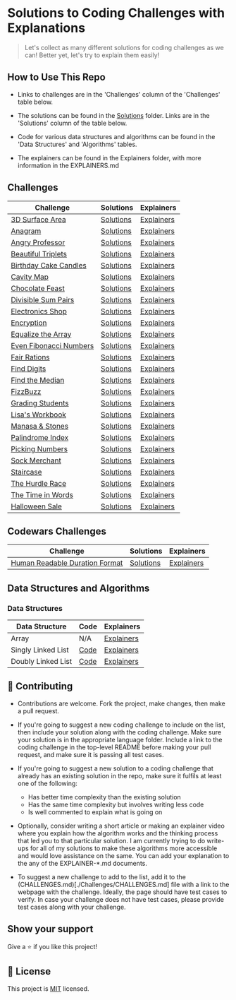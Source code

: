 # Solutions to Coding Challenges with Explanations

> Let's collect as many different solutions for coding challenges as we can! Better yet, let's try to explain them easily!

## How to Use This Repo

- Links to challenges are in the 'Challenges' column of the 'Challenges' table below.

- The solutions can be found in the [Solutions](./Solutions) folder. Links are in the 'Solutions' column of the table below.

- Code for various data structures and algorithms can be found in the 'Data Structures' and 'Algorithms' tables.

- The explainers can be found in the Explainers folder, with more information in the EXPLAINERS.md

## Challenges

| **Challenge**                                                                                  | **Solutions**                                            | **Explainers**                                 |
| ---------------------------------------------------------------------------------------------- | -------------------------------------------------------- | ---------------------------------------------- |
| [3D Surface Area](https://www.hackerrank.com/challenges/3d-surface-area/anagram)               | [Solutions](./Solutions/Hackerrank/3DSurfaceArea)        | [Explainers](./Explainers/Hackerrank)          |
| [Anagram](https://www.hackerrank.com/challenges/anagram)                                       | [Solutions](./Solutions/Hackerrank/Anagram)              | [Explainers](./Explainers/Hackerrank)          |
| [Angry Professor](https://www.hackerrank.com/challenges/angry-professor)                       | [Solutions](./Solutions/Hackerrank/AngryProfessor)       | [Explainers](./Explainers/Hackerrank)          |
| [Beautiful Triplets](https://www.hackerrank.com/challenges/beautiful-triplets)                 | [Solutions](./Solutions/Hackerrank/BeautifulTriplets)    | [Explainers](./Explainers/Hackerrank)          |
| [Birthday Cake Candles](https://www.hackerrank.com/challenges/birthday-cake-candles)           | [Solutions](./Solutions/Hackerrank/BirthdayCakeCandles)  | [Explainers](./Explainers/Hackerrank)          |
| [Cavity Map](https://www.hackerrank.com/challenges/cavity-map)                                 | [Solutions](./Solutions/Hackerrank/CavityMap)            | [Explainers](./Explainers/Hackerrank)          |
| [Chocolate Feast](https://www.hackerrank.com/challenges/chocolate-feast)                       | [Solutions](./Solutions/Hackerrank/ChocolateFeast)       | [Explainers](./Explainers/Hackerrank)          |
| [Divisible Sum Pairs](https://www.hackerrank.com/challenges/divisible-sum-pairs)               | [Solutions](./Solutions/Hackerrank/DivisibleSumPairs)    | [Explainers](./Explainers/Hackerrank)          |
| [Electronics Shop](https://www.hackerrank.com/challenges/electronics-shop)                     | [Solutions](./Solutions/Hackerrank/ElectronicsShop)      | [Explainers](./Explainers/Hackerrank)          |
| [Encryption](https://www.hackerrank.com/challenges/encryption)                                 | [Solutions](./Solutions/Hackerrank/Encryption)           | [Explainers](./Explainers/Hackerrank)          |
| [Equalize the Array](https://www.hackerrank.com/challenges/equality-in-a-array)                | [Solutions](./Solutions/Hackerrank/EqualizeArray)        | [Explainers](./Explainers/Hackerrank)          |
| [Even Fibonacci Numbers](https://www.hackerrank.com/contests/projecteuler/challenges/euler002) | [Solutions](./Solutions/Hackerrank/EvenFibonacciNumbers) | [Explainers](./Explainers/Hackerrank)          |
| [Fair Rations](https://www.hackerrank.com/challenges/fair-rations)                             | [Solutions](./Solutions/Hackerrank/FairRations)          | [Explainers](./Explainers/Hackerrank)          |
| [Find Digits](https://www.hackerrank.com/challenges/find-digits)                               | [Solutions](./Solutions/Hackerrank/FindDigits)           | [Explainers](./Explainers/Hackerrank)          |
| [Find the Median](https://www.hackerrank.com/challenges/find-the-median)                       | [Solutions](./Solutions/Hackerrank/FindTheMedian)        | [Explainers](./Explainers/Hackerrank)          |
| [FizzBuzz](https://www.hackerrank.com/challenges/fizzbuzz)                                     | [Solutions](./Solutions/Hackerrank/FizzBuzz)             | [Explainers](./Explainers/Hackerrank/FizzBuzz) |
| [Grading Students](https://www.hackerrank.com/challenges/grading)                              | [Solutions](./Solutions/Hackerrank/GradingStudents)      | [Explainers](./Explainers/Hackerrank)          |
| [Lisa's Workbook](https://www.hackerrank.com/challenges/lisa-workbook)                         | [Solutions](./Solutions/Hackerrank/LisasWorkbook)        | [Explainers](./Explainers/Hackerrank)          |
| [Manasa & Stones](https://www.hackerrank.com/challenges/manasa-and-stones)                     | [Solutions](./Solutions/Hackerrank/ManasaAndStones)      | [Explainers](./Explainers/Hackerrank)          |
| [Palindrome Index](https://www.hackerrank.com/challenges/palindrome-index)                     | [Solutions](./Solutions/Hackerrank/PalindromeIndex)      | [Explainers](./Explainers/Hackerrank)          |
| [Picking Numbers](https://www.hackerrank.com/challenges/electronics-shop)                      | [Solutions](./Solutions/Hackerrank/PickingNumbers)       | [Explainers](./Explainers/Hackerrank)          |
| [Sock Merchant](https://www.hackerrank.com/challenges/sock-merchant)                           | [Solutions](./Solutions/Hackerrank/SockMerchant)         | [Explainers](./Explainers/Hackerrank)          |
| [Staircase](https://www.hackerrank.com/challenges/staircase)                                   | [Solutions](./Solutions/Hackerrank/Staircase)            | [Explainers](./Explainers/Hackerrank)          |
| [The Hurdle Race](https://www.hackerrank.com/challenges/the-hurdle-race)                       | [Solutions](./Solutions/Hackerrank/HurdleRace)           | [Explainers](./Explainers/Hackerrank)          |
| [The Time in Words](https://www.hackerrank.com/challenges/the-time-in-words)                   | [Solutions](./Solutions/Hackerrank/TimeInWords)          | [Explainers](./Explainers/Hackerrank)          |
| [Halloween Sale](https://www.hackerrank.com/challenges/halloween-sale)                         | [Solutions](./Solutions/HalloweenSale)                   | [Explainers](./Explainers)                     |

## Codewars Challenges

| **Challenge**                                                                            | **Solutions**                                                 | **Explainers**                      |
| ---------------------------------------------------------------------------------------- | ------------------------------------------------------------- | ----------------------------------- |
| [Human Readable Duration Format](https://www.codewars.com/kata/52742f58faf5485cae000b9a) | [Solutions](./Solutions/Codewars/HumanReadableDurationFormat) | [Explainers](./Explainers/Codewars) |

## Data Structures and Algorithms

### Data Structures

| **Data Structure** | **Code**                                                              | **Explainers**                                             |
| ------------------ | --------------------------------------------------------------------- | ---------------------------------------------------------- |
| Array              | N/A                                                                   | [Explainers](./Explainers/DataStructures/Array)            |
| Singly Linked List | [Code](./DataStructuresAndAlgorithms/DataStructures/SinglyLinkedList) | [Explainers](./Explainers/DataStructures/SinglyLinkedList) |
| Doubly Linked List | [Code](./DataStructuresAndAlgorithms/DataStructures/DoublyLinkedList) | [Explainers](./Explainers/DataStructures/DoublyLinkedList) |

## 🤝 Contributing

- Contributions are welcome. Fork the project, make changes, then make a pull request.

- If you're going to suggest a new coding challenge to include on the list, then include your solution along with the coding challenge. Make sure your solution is in the appropriate language folder. Include a link to the coding challenge in the top-level README before making your pull request, and make sure it is passing all test cases.

- If you're going to suggest a new solution to a coding challenge that already has an existing solution in the repo, make sure it fulfils at least one of the following:

  - Has better time complexity than the existing solution
  - Has the same time complexity but involves writing less code
  - Is well commented to explain what is going on

- Optionally, consider writing a short article or making an explainer video where you explain how the algorithm works and the thinking process that led you to that particular solution. I am currently trying to do write-ups for all of my solutions to make these algorithms more accessible and would love assistance on the same. You can add your explanation to the any of the EXPLAINER-\*.md documents.

- To suggest a new challenge to add to the list, add it to the (CHALLENGES.md)[./Challenges/CHALLENGES.md] file with a link to the webpage with the challenge. Ideally, the page should have test cases to verify. In case your challenge does not have test cases, please provide test cases along with your challenge.

## Show your support

Give a ⭐️ if you like this project!

## 📝 License

This project is [MIT](lic.url) licensed.
